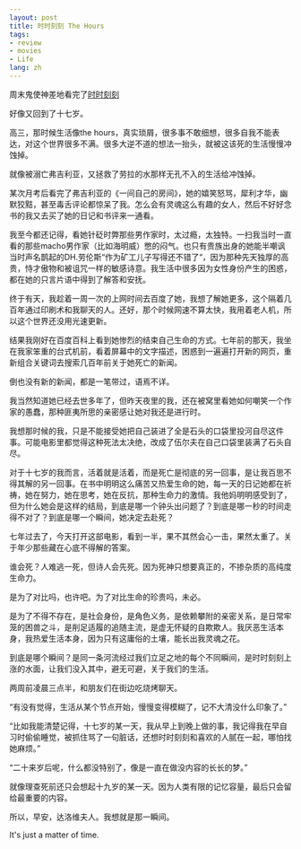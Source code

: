 ```yaml
---
layout: post
title: 时时刻刻 The Hours
tags:
- review
- movies
- Life
lang: zh
---
```


周末鬼使神差地看完了[时时刻刻](https://movie.douban.com/subject/1305666/)

好像又回到了十七岁。


高三，那时候生活像the hours，真实琐屑，很多事不敢细想，很多自我不能表达，对这个世界很多不满。很多大逆不道的想法一抬头，就被这该死的生活慢慢冲蚀掉。


就像被溺亡弗吉利亚，又拯救了劳拉的水那样无孔不入的生活给冲蚀掉。


某次月考后看完了弗吉利亚的《一间自己的房间》，她的嬉笑怒骂，犀利才华，幽默狡黠，甚至毒舌评论都惊呆了我。怎么会有灵魂这么有趣的女人，然后不好好念书的我又去买了她的日记和书评来一通看。


我至今都还记得，看她针砭时弊那些男作家时，太过瘾，太独特。一扫我当时一直看的那些macho男作家（比如海明威）憋的闷气。也只有贵族出身的她能半嘲讽当时声名鹊起的DH.劳伦斯“作为矿工儿子写得还不错了“，因为那种先天独厚的高贵，恃才傲物和被诅咒一样的敏感诗意。我生活中很多因为女性身份产生的困惑，都在她的只言片语中得到了解答和安抚。


终于有天，我趁着一周一次的上网时间去百度了她，我想了解她更多，这个隔着几百年通过印刷术和我聊天的人。还好，那个时候网速不算太快，我用着老人机，所以这个世界还没用光速更新。


结果我刚好在百度百科上看到她惨烈的结束自己生命的方式。七年前的那天，我坐在我家笨重的台式机前，看着屏幕中的文字描述，困惑到一遍遍打开新的网页，重新组合关键词去搜索几百年前关于她死亡的新闻。


倒也没有新的新闻，都是一笔带过，语焉不详。


我当然知道她已经去世多年了，但昨天夜里的我，还在被窝里看她如何嘲笑一个作家的愚蠢，那种匪夷所思的亲密感让她对我还是进行时。


我想那时候的我，只是不能接受她把自己装进了全是石头的口袋里投河自尽这件事。可能电影里都觉得这种死法太决绝，改成了伍尔夫在自己口袋里装满了石头自尽。


对于十七岁的我而言，活着就是活着，而是死亡是彻底的另一回事，是让我百思不得其解的另一回事。在书中明明这么痛苦又热爱生命的她，每一天的日记她都在祈祷，她在努力，她在思考，她在反抗，那种生命力的激情。我他妈明明感受到了，但为什么她会是这样的结局，到底是哪一个钟头出问题了？到底是哪一秒的时间走得不对了？到底是哪一个瞬间，她决定去赴死？


七年过去了，今天打开这部电影，看到一半，果不其然会心一击，果然太重了。关于年少那些藏在心底不得解的答案。


谁会死？人难逃一死，但诗人会先死。因为死神只想要真正的，不掺杂质的高纯度生命力。


是为了对比吗，也许吧。为了对比生命的珍贵吗，未必。


是为了不得不存在，是社会身份，是角色义务，是依赖攀附的亲密关系，是日常牢笼的困兽之斗，是削足适履的追随主流，是虚无怀疑的自欺欺人。我厌恶生活本身，我热爱生活本身，因为只有这庸俗的土壤，能长出我灵魂之花。


到底是哪个瞬间？是同一条河流经过我们立足之地的每个不同瞬间，是时时刻刻上涨的水面，让我们没入其中，避无可避，关于我们的生活。


两周前凌晨三点半，和朋友们在街边吃烧烤聊天。


“有没有觉得，生活从某个节点开始，慢慢变得模糊了，记不大清没什么印象了。”


“比如我能清楚记得，十七岁的某一天，我从早上到晚上做的事，我记得我在早自习时偷偷睡觉，被抓住骂了一句脏话，还想时时刻刻和喜欢的人腻在一起，哪怕找她麻烦。”


“二十来岁后呢，什么都没特别了，像是一直在做没内容的长长的梦。”


就像理查死前还只会想起十九岁的某一天。因为人类有限的记忆容量，最后只会留给最重要的内容。


所以，早安，达洛维夫人。我想就是那一瞬间。


It's just a matter of time.
